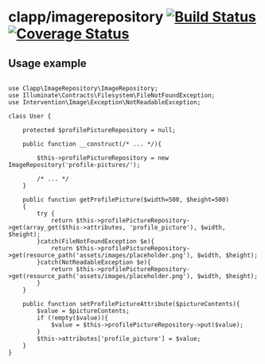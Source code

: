 clapp/imagerepository [![Build Status](https://travis-ci.org/clappcom/imagerepository.svg?branch=master)](https://travis-ci.org/clappcom/imagerepository) [![Coverage Status](https://coveralls.io/repos/github/clappcom/imagerepository/badge.svg?branch=master)](https://coveralls.io/github/clappcom/imagerepository?branch=master)
===

Usage example
---

```

use Clapp\ImageRepository\ImageRepository;
use Illuminate\Contracts\Filesystem\FileNotFoundException;
use Intervention\Image\Exception\NotReadableException;

class User {

    protected $profilePictureRepository = null;

    public function __construct(/* ... */){

        $this->profilePictureRepository = new ImageRepository('profile-pictures/');

        /* ... */
    }

    public function getProfilePicture($width=500, $height=500)
    {
        try {
            return $this->profilePictureRepository->get(array_get($this->attributes, 'profile_picture'), $width, $height);
        }catch(FileNotFoundException $e){
            return $this->profilePictureRepository->get(resource_path('assets/images/placeholder.png'), $width, $height);
        }catch(NotReadableException $e){
            return $this->profilePictureRepository->get(resource_path('assets/images/placeholder.png'), $width, $height);
        }
    }

    public function setProfilePictureAttribute($pictureContents){
        $value = $pictureContents;
        if (!empty($value)){
            $value = $this->profilePictureRepository->put($value);
        }
        $this->attributes['profile_picture'] = $value;
    }
}

```
